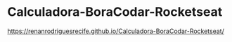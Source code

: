 # Calculadora-BoraCodar-Rocketseat

https://renanrodriguesrecife.github.io/Calculadora-BoraCodar-Rocketseat/

